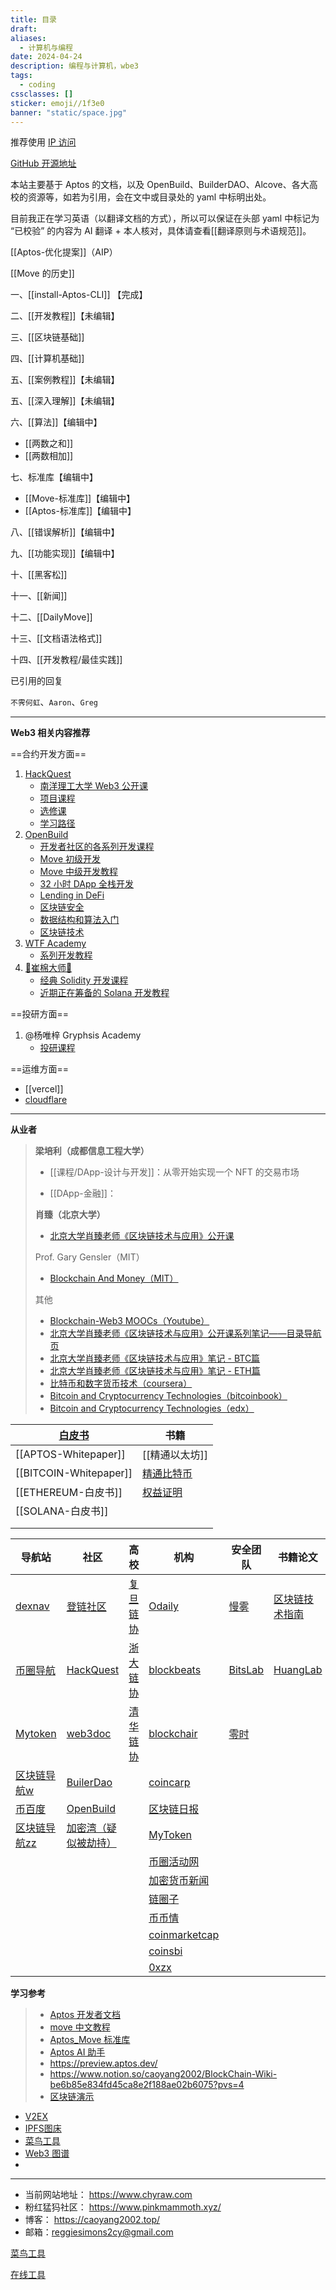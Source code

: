 ```yaml
---
title: 目录
draft: 
aliases:
  - 计算机与编程
date: 2024-04-24
description: 编程与计算机，wbe3
tags:
  - coding
cssclasses: []
sticker: emoji//1f3e0
banner: "static/space.jpg"
---
```

推荐使用 [IP 访问](http://43.138.107.218/)

[GitHub 开源地址](https://github.com/caoyang2002/aptos_tutorial_quartz)

本站主要基于 Aptos 的文档，以及 OpenBuild、BuilderDAO、Alcove、各大高校的资源等，如若为引用，会在文中或目录处的 yaml 中标明出处。

目前我正在学习英语（以翻译文档的方式），所以可以保证在头部 yaml 中标记为 “已校验” 的内容为 AI 翻译 + 本人核对，具体请查看[[翻译原则与术语规范]]。

[[Aptos-优化提案]]（AIP）

[[Move 的历史]]

一、[[install-Aptos-CLI]] 【完成】

二、[[开发教程]]【未编辑】

三、[[区块链基础]]

四、[[计算机基础]]

五、[[案例教程]]【未编辑】

五、[[深入理解]]【未编辑】

六、[[算法]]【编辑中】

- [[两数之和]]
- [[两数相加]]

七、标准库【编辑中】

- [[Move-标准库]]【编辑中】
- [[Aptos-标准库]]【编辑中】

八、[[错误解析]]【编辑中】

九、[[功能实现]]【编辑中】

十、[[黑客松]]

十一、[[新闻]]

十二、[[DailyMove]]

十三、[[文档语法格式]]

十四、[[开发教程/最佳实践]]


已引用的回复

`不霁何虹`、`Aaron`、`Greg`



---
**Web3 相关内容推荐**

==合约开发方面==
1. [HackQuest]((https://hackquest.io))
    - [南洋理工大学 Web3 公开课](https://www.hackquest.io/zh/web3mooc)
    - [项目课程](https://www.hackquest.io/zh/practices)
    - [选修课](https://www.hackquest.io/zh/electives)
	- [学习路径](https://www.hackquest.io/zh/learning-track)
3. [OpenBuild](https://openbuild.xyz)
	- [开发者社区的各系列开发课程](https://openbuild.xyz/)
	- [Move 初级开发](https://openbuild.xyz/learn/courses/81)
	- [Move 中级开发教程](https://openbuild.xyz/learn/courses/82)
	- [32 小时 DApp 全栈开发](https://openbuild.xyz/learn/courses/79)
	- [Lending in DeFi](https://openbuild.xyz/learn/courses/38)
	- [区块链安全](https://openbuild.xyz/learn/courses/46)
	- [数据结构和算法入门](https://openbuild.xyz/learn/courses/59)
	- [区块链技术](https://openbuild.xyz/learn/courses/3)
4. [WTF Academy](https://www.wtf.academy)
	- [系列开发教程](https://www.wtf.academy/)
5. [🌊崔棉大师👾 ](https://space.bilibili.com/286084162?spm_id_from=333.788.0.0)
	- [经典 Solidity 开发课程](https://www.bilibili.com/video/BV1oZ4y1B7WS/)
    - [近期正在筹备的 Solana 开发教程](https://github.com/Fankouzu/solana-basic-ui)

==投研方面==
1. @杨唯梓 Gryphsis Academy 
	- [投研课程](https://www.gryphsis.com/)

==运维方面==
- [[vercel]]
- [cloudflare](https://www.cloudflare.com)


---

**从业者**
>
> **梁培利（成都信息工程大学）**
>
> - [[课程/DApp-设计与开发]]：从零开始实现一个 NFT 的交易市场
>
> - [[DApp-金融]]：
>
>
> **肖臻（北京大学）**
> - [北京大学肖臻老师《区块链技术与应用》公开课](https://www.bilibili.com/video/av37065233/?p=2&vd_source=8c6436f893599ab79e15253337a87ed5)
> 
> Prof. Gary Gensler（MIT）
> - [Blockchain And Money（MIT）](https://ocw.mit.edu/courses/15-s12-blockchain-and-money-fall-2018/)
> 
> 其他
> - [Blockchain-Web3 MOOCs（Youtube）](https://www.youtube.com/watch?v=j_Gf7E1vAhE)
> - [北京大学肖臻老师《区块链技术与应用》公开课系列笔记——目录导航页](https://blog.nowcoder.net/n/30cbdb37108b4d93b3a5a93b8226ae31)
> - [北京大学肖臻老师《区块链技术与应用》笔记 - BTC篇](https://www.cnblogs.com/coderzjz/p/13788649.html)
> - [北京大学肖臻老师《区块链技术与应用》笔记 - ETH篇](https://www.cnblogs.com/coderzjz/p/14025979.html)
> - [比特币和数字货币技术（coursera）](https://www.coursera.org/learn/cryptocurrency/home/welcome)
> - [Bitcoin and Cryptocurrency Technologies（bitcoinbook）](https://bitcoinbook.cs.princeton.edu/)
> - [Bitcoin and Cryptocurrency Technologies（edx）](https://www.edx.org/professional-certificate/uc-berkeleyx-blockchain-fundamentals)

| [白皮书](https://whitepaper.io/) | 书籍                                                     |
| ----------------------------- | ------------------------------------------------------ |
| [[APTOS-Whitepaper]]                 | [[精通以太坊]]                                              |
| [[BITCOIN-Whitepaper]]               | [精通比特币](https://github.com/inoutcode/bitcoin_book_2nd) |
| [[ETHEREUM-白皮书]]              | [权益证明]()                                               |
| [[SOLANA-白皮书]]                |                                                        |
|                               |                                                        |
|                               |                                                        |

| 导航站                                                  | 社区                                                          | 高校                                               | 机构                                               | 安全团队                               | 书籍论文                                                                                       | 其他平台                                                        |
| ---------------------------------------------------- | ----------------------------------------------------------- | ------------------------------------------------ | ------------------------------------------------ | ---------------------------------- | ------------------------------------------------------------------------------------------ | ----------------------------------------------------------- |
| [dexnav](https://dexnav.com)                         | [登链社区](https://learnblockchain.cn)                          | [复旦链协](https://www.fudanblockchain.club)         | [Odaily](https://www.odaily.news)                | [慢雾](https://cn.slowmist.com/)     | [区块链技术指南](https://yeasy.gitbook.io/blockchain_guide)                                       | [decert](https://decert.me/)<br>                            |
| [币圈导航](https://www.biquandh.com)                     | [HackQuest](https://hackquest.io)                           | [浙大链协](https://zjubcadocs.readthedocs.io/zh-cn/) | [blockbeats](https://www.theblockbeats.info)     | [BitsLab](https://www.bitslab.xyz) | [HuangLab](http://xintelligence.pro/archives/category/blog/high-quality-blockchain-papers) | [区块链开源项目](https://www.github-zh.com/collections/blockchain) |
| [Mytoken](https://www.mytokencap.com/zh/navigation/) | [web3doc](https://aptos.web3doc.top/guides/getting-started) | [清华链协](https://www.thubadao.xyz/aboutus)         | [blockchair](https://blockchair.com/zh/bitcoin)  | [零时](https://noneage.com)          |                                                                                            | [精选游戏](https://www.jbb.one)                                 |
| [区块链导航w](https://www.qklw.com/daohang/)              | [BuilerDao](https://buidlerdao.xyz)                         |                                                  | [coincarp](https://www.coincarp.com/zh/project/) |                                    |                                                                                            | [链安](https://lianantech.com/#/index)                        |
| [币百度](https://bibaidu.cn)                            | [OpenBuild](https://openbuild.xyz)                          |                                                  | [区块链日报](http://qklrb.com)                        |                                    |                                                                                            |                                                             |
| [区块链导航zz](https://www.qklzz.com)                     | [加密湾（疑似被劫持）](https://jiami.one)                             |                                                  | [MyToken](https://www.mytokencap.com/zh/)        |                                    |                                                                                            |                                                             |
|                                                      |                                                             |                                                  | [币圈活动网](https://bicoin8.com)                     |                                    |                                                                                            |                                                             |
|                                                      |                                                             |                                                  | [加密货币新闻](https://cn.cryptonews.com)              |                                    |                                                                                            |                                                             |
|                                                      |                                                             |                                                  | [链圈子](https://www.wwsww.cn)                      |                                    |                                                                                            |                                                             |
|                                                      |                                                             |                                                  | [币币情](https://m.bibiqing.com/news)               |                                    |                                                                                            |                                                             |
|                                                      |                                                             |                                                  | [coinmarketcap](https://coinmarketcap.com/zh/)   |                                    |                                                                                            |                                                             |
|                                                      |                                                             |                                                  | [coinsbi](http://coins.bi)                       |                                    |                                                                                            |                                                             |
|                                                      |                                                             |                                                  | [0xzx](https://0xzx.com)                         |                                    |                                                                                            |                                                             |

**学习参考**
> - [Aptos 开发者文档](https://gushi10546.gitbook.io/aptos-kai-fa-zhe-wen-dang/kai-fa-zhe-jiao-cheng/ni-de-di-yi-bi-jiao-yi)
> - [move 中文教程](https://move-dao.github.io/move-book-zh/move-tutorial.html)
> - [Aptos_Move 标准库](https://aptos.dev/reference/move/)
> - [Aptos AI 助手](https://assistant.aptosfoundation.org)
> - https://preview.aptos.dev/
> - https://www.notion.so/caoyang2002/BlockChain-Wiki-be6b85e834fd45ca8e2f188ae02b6075?pvs=4
> - [区块链演示](https://blockchaindemo.io)



- [V2EX](https://v2ex.com)
- [IPFS图床](https://cdn.ipfsscan.io)
- [菜鸟工具](https://www.jyshare.com/)
- [Web3 图谱](https://learnblockchain.cn/maps/Web3)
- 

---
- 当前网站地址： https://www.chyraw.com
- 粉红猛犸社区： https://www.pinkmammoth.xyz/
- 博客： https://caoyang2002.top/
- 邮箱：[reggiesimons2cy@gmail.com](mailto:reggiesimons2cy@gmail.com)



 [菜鸟工具](https://www.jyshare.com/)
 
[在线工具](https://tool.lu/)






